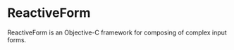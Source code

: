 ReactiveForm
============

ReactiveForm is an Objective-C framework for composing of complex input forms.
